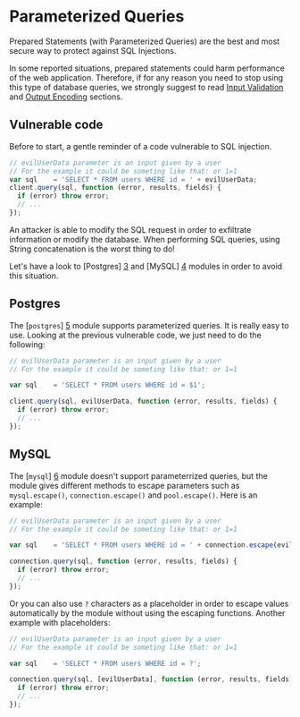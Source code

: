 Parameterized Queries
=====================

Prepared Statements (with Parameterized Queries) are the best and most secure
way to protect against SQL Injections.

In some reported situations, prepared statements could harm performance of the
web application. Therefore, if for any reason you need to stop using this type
of database queries, we strongly suggest to read [Input Validation][1] and
[Output Encoding][2] sections.

## Vulnerable code

Before to start, a gentle reminder of a code vulnerable to SQL injection.

```javascript
// evilUserData parameter is an input given by a user
// For the example it could be someting like that: or 1=1
var sql    = 'SELECT * FROM users WHERE id = ' + evilUserData;
client.query(sql, function (error, results, fields) {
  if (error) throw error;
  // ...
});
```

An attacker is able to modify the SQL request in order to exfiltrate information or modify the database.
When performing SQL queries, using String concatenation is the worst thing to do!

Let's have a look to [Postgres] [3] and [MySQL] [4] modules in order to avoid this situation.

## Postgres
The [`postgres`] [5] module supports parameterized queries. It is really easy to use. 
Looking at the previous vulnerable code, we just need to do the following:
```javascript
// evilUserData parameter is an input given by a user
// For the example it could be someting like that: or 1=1

var sql    = 'SELECT * FROM users WHERE id = $1';

client.query(sql, evilUserData, function (error, results, fields) {
  if (error) throw error;
  // ...
});
```
## MySQL
The [`mysql`] [6] module doesn't support parameterrized queries, but the module gives different methods to escape parameters such as `mysql.escape()`, `connection.escape()` and `pool.escape()`.
Here is an example:
```javascript
// evilUserData parameter is an input given by a user
// For the example it could be someting like that: or 1=1

var sql    = 'SELECT * FROM users WHERE id = ' + connection.escape(evilUserData);

connection.query(sql, function (error, results, fields) {
  if (error) throw error;
  // ...
});
``` 

Or you can also use `?` characters as a placeholder in order to escape values automatically by the module without using the escaping functions.
Another example with placeholders:
```javascript
// evilUserData parameter is an input given by a user
// For the example it could be someting like that: or 1=1

var sql    = 'SELECT * FROM users WHERE id = ?';

connection.query(sql, [evilUserData], function (error, results, fields) {
  if (error) throw error;
  // ...
});
```

[1]: /input-validation/README.md
[2]: /output-encodeing/README.md
[3]: https://node-postgres.com/features/queries#parameterized-query
[4]: https://github.com/mysqljs/mysql#escaping-query-values
[5]: https://www.npmjs.com/package/pg
[6]: https://www.npmjs.com/package/mysql